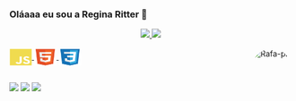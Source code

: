 ### Oláaaa eu sou a Regina Ritter 🎈
<div align="center">
  <a href="https://github.com/Gerininha">
    <img height="180em" src="https://github-readme-stats.vercel.app/api?username=gerininha&show_icons=true&theme=dracula&include_all_commits=true&count_private=true"/>
    <img height="180em" src="https://github-readme-stats.vercel.app/api/top-langs/?username=gerininha&layout=compact&langs_count=7&theme=dracula"/>
</div>
  <div style="display: inline_block"><br>
    <img align="center" alt="Re-Js" height="30" width="40" src="https://raw.githubusercontent.com/devicons/devicon/master/icons/javascript/javascript-plain.svg">
      <img align="center" alt="Re-HTML" height="30" width="40" src="https://raw.githubusercontent.com/devicons/devicon/master/icons/html5/html5-original.svg">
    <img align="center" alt="Re-CSS" height="30" width="40" src="https://raw.githubusercontent.com/devicons/devicon/master/icons/css3/css3-original.svg">
    <img align="right" alt="Rafa-pic" height="150" style="border-radius:50px;" src="https://cdn.discordapp.com/attachments/509275984663674880/989141710711963678/unknown.png">
</div>
  
  ##
  
  <div>
    <a href="https://www.instagram.com/ageeleia/" target="_blank"><img src="https://img.shields.io/badge/-Instagram-%23E4405F?style=for-the-badge&logo=instagram&logoColor=white" target="_blank"></a>
    <a href="https://twitter.com/ageleinha" target="_blank"><img src="https://img.shields.io/badge/Twitch-9146FF?style=for-the-badge&logo=twitch&logoColor=white" target="_blank"></a>
    <a href = "mailto:reeginaritter@gmail.com"><img src="https://img.shields.io/badge/-Gmail-%23333?style=for-the-badge&logo=gmail&logoColor=white" target="_blank"></a>
    
   </div>
   
    
    
